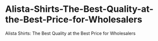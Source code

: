 # Alista-Shirts-The-Best-Quality-at-the-Best-Price-for-Wholesalers
Alista Shirts: The Best Quality at the Best Price for Wholesalers
